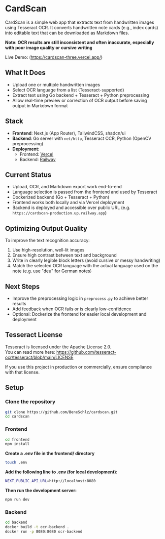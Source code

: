 # CardScan
CardScan is a simple web app that extracts text from handwritten images using Tesseract OCR. It converts handwritten note cards (e.g., index cards) into editable text that can be downloaded as Markdown files.

**Note: OCR results are still inconsistent and often inaccurate, especially with poor image quality or cursive writing**

Live Demo: (https://cardscan-three.vercel.app/)

## What It Does
- Upload one or multiple handwritten images
- Select OCR language from a list (Tesseract-supported)
- Extract text using Go backend + Tesseract + Python preprocessing
- Allow real-time preview or correction of OCR output before saving output in Markdown format

## Stack
- **Frontend**: Next.js (App Router), TailwindCSS, shadcn/ui
- **Backend**: Go server with `net/http`, Tesseract OCR, Python (OpenCV preprocessing)
- **Deployment**:
  - Frontend: [Vercel](https://vercel.com/)
  - Backend: [Railway](https://railway.app/)

## Current Status

- Upload, OCR, and Markdown export work end-to-end
- Language selection is passed from the frontend and used by Tesseract
- Dockerized backend (Go + Tesseract + Python)
- Frontend works both locally and via Vercel deployment
- Backend is deployed and accessible over public URL (e.g. `https://cardscan-production.up.railway.app`)

## Optimizing Output Quality

To improve the text recognition accuracy:

1. Use high-resolution, well-lit images
2. Ensure high contrast between text and background
3. Write in clearly legible block letters (avoid cursive or messy handwriting)
4. Match the selected OCR language with the actual language used on the note (e.g. use "deu" for German notes)

## Next Steps
- Improve the preprocessing logic in `preprocess.py` to achieve better results
- Add feedback when OCR fails or is clearly low-confidence
- Optional: Dockerize the frontend for easier local development and deployment

## Tesseract License

Tesseract is licensed under the Apache License 2.0.  
You can read more here: https://github.com/tesseract-ocr/tesseract/blob/main/LICENSE

If you use this project in production or commercially, ensure compliance with that license.

## Setup

### Clone the repository

```bash
git clone https://github.com/BeneSchlz/cardscan.git
cd cardscan
```

### Frontend

```bash
cd frontend
npm install
```
**Create a .env file in the frontend/ directory**
```bash
touch .env
```
**Add the following line to .env (for local development):**

```bash
NEXT_PUBLIC_API_URL=http://localhost:8080
```

**Then run the development server:**

```bash
npm run dev
```


### Backend
```bash
cd backend
docker build -t ocr-backend .
docker run -p 8080:8080 ocr-backend
```
